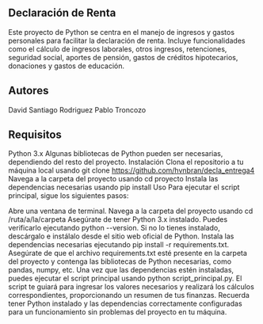 ## Declaración de Renta
Este proyecto de Python se centra en el manejo de ingresos y gastos personales para facilitar la declaración de renta. Incluye funcionalidades como el cálculo de ingresos laborales, otros ingresos, retenciones, seguridad social, aportes de pensión, gastos de créditos hipotecarios, donaciones y gastos de educación.

## Autores
David Santiago Rodriguez
Pablo Troncozo

## Requisitos
Python 3.x
Algunas bibliotecas de Python pueden ser necesarias, dependiendo del resto del proyecto.
Instalación
Clona el repositorio a tu máquina local usando git clone https://github.com/hvnbran/decla_entrega4
Navega a la carpeta del proyecto usando cd proyecto
Instala las dependencias necesarias usando pip install
Uso
Para ejecutar el script principal, sigue los siguientes pasos:

Abre una ventana de terminal.
Navega a la carpeta del proyecto usando cd /ruta/a/la/carpeta
Asegúrate de tener Python 3.x instalado. Puedes verificarlo ejecutando python --version. Si no lo tienes instalado, descárgalo e instálalo desde el sitio web oficial de Python.
Instala las dependencias necesarias ejecutando pip install -r requirements.txt. Asegúrate de que el archivo requirements.txt esté presente en la carpeta del proyecto y contenga las bibliotecas de Python necesarias, como pandas, numpy, etc.
Una vez que las dependencias estén instaladas, puedes ejecutar el script principal usando python script_principal.py. El script te guiará para ingresar los valores necesarios y realizará los cálculos correspondientes, proporcionando un resumen de tus finanzas.
Recuerda tener Python instalado y las dependencias correctamente configuradas para un funcionamiento sin problemas del proyecto en tu máquina.
